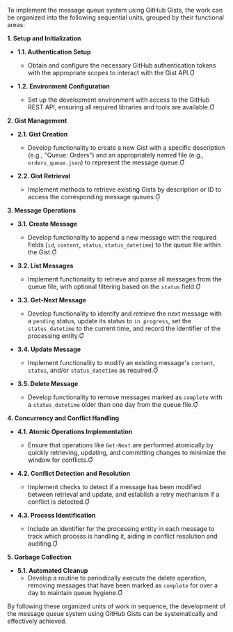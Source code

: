 To implement the message queue system using GitHub Gists, the work can be organized into the following sequential units, grouped by their functional areas:

**1. Setup and Initialization**

- **1.1. Authentication Setup**
  - Obtain and configure the necessary GitHub authentication tokens with the appropriate scopes to interact with the Gist API.

- **1.2. Environment Configuration**
  - Set up the development environment with access to the GitHub REST API, ensuring all required libraries and tools are available.

**2. Gist Management**

- **2.1. Gist Creation**
  - Develop functionality to create a new Gist with a specific description (e.g., "Queue: Orders") and an appropriately named file (e.g., `orders_queue.json`) to represent the message queue.

- **2.2. Gist Retrieval**
  - Implement methods to retrieve existing Gists by description or ID to access the corresponding message queues.

**3. Message Operations**

- **3.1. Create Message**
  - Develop functionality to append a new message with the required fields (`id`, `content`, `status`, `status_datetime`) to the queue file within the Gist.

- **3.2. List Messages**
  - Implement functionality to retrieve and parse all messages from the queue file, with optional filtering based on the `status` field.

- **3.3. Get-Next Message**
  - Develop functionality to identify and retrieve the next message with a `pending` status, update its status to `in progress`, set the `status_datetime` to the current time, and record the identifier of the processing entity.

- **3.4. Update Message**
  - Implement functionality to modify an existing message's `content`, `status`, and/or `status_datetime` as required.

- **3.5. Delete Message**
  - Develop functionality to remove messages marked as `complete` with a `status_datetime` older than one day from the queue file.

**4. Concurrency and Conflict Handling**

- **4.1. Atomic Operations Implementation**
  - Ensure that operations like `Get-Next` are performed atomically by quickly retrieving, updating, and committing changes to minimize the window for conflicts.

- **4.2. Conflict Detection and Resolution**
  - Implement checks to detect if a message has been modified between retrieval and update, and establish a retry mechanism if a conflict is detected.

- **4.3. Process Identification**
  - Include an identifier for the processing entity in each message to track which process is handling it, aiding in conflict resolution and auditing.

**5. Garbage Collection**

- **5.1. Automated Cleanup**
  - Develop a routine to periodically execute the delete operation, removing messages that have been marked as `complete` for over a day to maintain queue hygiene.

By following these organized units of work in sequence, the development of the message queue system using GitHub Gists can be systematically and effectively achieved. 
